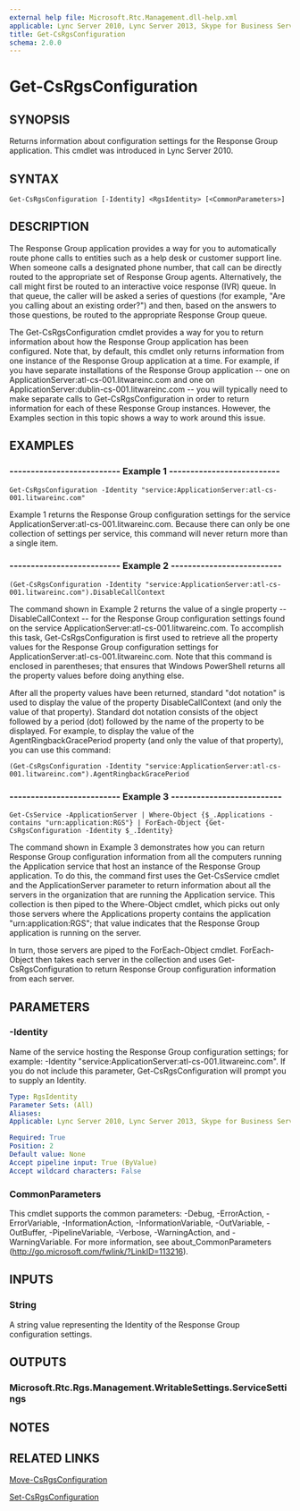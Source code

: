 ```yaml
---
external help file: Microsoft.Rtc.Management.dll-help.xml
applicable: Lync Server 2010, Lync Server 2013, Skype for Business Server 2015, Skype for Business Server 2019
title: Get-CsRgsConfiguration
schema: 2.0.0
---
```


# Get-CsRgsConfiguration

## SYNOPSIS
Returns information about configuration settings for the Response Group application.
This cmdlet was introduced in Lync Server 2010.


## SYNTAX

```
Get-CsRgsConfiguration [-Identity] <RgsIdentity> [<CommonParameters>]
```

## DESCRIPTION
The Response Group application provides a way for you to automatically route phone calls to entities such as a help desk or customer support line.
When someone calls a designated phone number, that call can be directly routed to the appropriate set of Response Group agents.
Alternatively, the call might first be routed to an interactive voice response (IVR) queue.
In that queue, the caller will be asked a series of questions (for example, "Are you calling about an existing order?") and then, based on the answers to those questions, be routed to the appropriate Response Group queue.

The Get-CsRgsConfiguration cmdlet provides a way for you to return information about how the Response Group application has been configured.
Note that, by default, this cmdlet only returns information from one instance of the Response Group application at a time.
For example, if you have separate installations of the Response Group application -- one on ApplicationServer:atl-cs-001.litwareinc.com and one on ApplicationServer:dublin-cs-001.litwareinc.com -- you will typically need to make separate calls to Get-CsRgsConfiguration in order to return information for each of these Response Group instances.
However, the Examples section in this topic shows a way to work around this issue.


## EXAMPLES

### -------------------------- Example 1 --------------------------
```
Get-CsRgsConfiguration -Identity "service:ApplicationServer:atl-cs-001.litwareinc.com"
```

Example 1 returns the Response Group configuration settings for the service ApplicationServer:atl-cs-001.litwareinc.com.
Because there can only be one collection of settings per service, this command will never return more than a single item.

### -------------------------- Example 2 --------------------------
```
(Get-CsRgsConfiguration -Identity "service:ApplicationServer:atl-cs-001.litwareinc.com").DisableCallContext
```

The command shown in Example 2 returns the value of a single property -- DisableCallContext -- for the Response Group configuration settings found on the service ApplicationServer:atl-cs-001.litwareinc.com.
To accomplish this task, Get-CsRgsConfiguration is first used to retrieve all the property values for the Response Group configuration settings for ApplicationServer:atl-cs-001.litwareinc.com.
Note that this command is enclosed in parentheses; that ensures that Windows PowerShell returns all the property values before doing anything else.

After all the property values have been returned, standard "dot notation" is used to display the value of the property DisableCallContext (and only the value of that property).
Standard dot notation consists of the object followed by a period (dot) followed by the name of the property to be displayed.
For example, to display the value of the AgentRingbackGracePeriod property (and only the value of that property), you can use this command:

`(Get-CsRgsConfiguration -Identity "service:ApplicationServer:atl-cs-001.litwareinc.com").AgentRingbackGracePeriod`

### -------------------------- Example 3 --------------------------
```
Get-CsService -ApplicationServer | Where-Object {$_.Applications -contains "urn:application:RGS"} | ForEach-Object {Get-CsRgsConfiguration -Identity $_.Identity}
```

The command shown in Example 3 demonstrates how you can return Response Group configuration information from all the computers running the Application service that host an instance of the Response Group application.
To do this, the command first uses the Get-CsService cmdlet and the ApplicationServer parameter to return information about all the servers in the organization that are running the Application service.
This collection is then piped to the Where-Object cmdlet, which picks out only those servers where the Applications property contains the application "urn:application:RGS"; that value indicates that the Response Group application is running on the server.

In turn, those servers are piped to the ForEach-Object cmdlet.
ForEach-Object then takes each server in the collection and uses Get-CsRgsConfiguration to return Response Group configuration information from each server.


## PARAMETERS

### -Identity
Name of the service hosting the Response Group configuration settings; for example: -Identity "service:ApplicationServer:atl-cs-001.litwareinc.com".
If you do not include this parameter, Get-CsRgsConfiguration will prompt you to supply an Identity.

```yaml
Type: RgsIdentity
Parameter Sets: (All)
Aliases: 
Applicable: Lync Server 2010, Lync Server 2013, Skype for Business Server 2015, Skype for Business Server 2019

Required: True
Position: 2
Default value: None
Accept pipeline input: True (ByValue)
Accept wildcard characters: False
```

### CommonParameters
This cmdlet supports the common parameters: -Debug, -ErrorAction, -ErrorVariable, -InformationAction, -InformationVariable, -OutVariable, -OutBuffer, -PipelineVariable, -Verbose, -WarningAction, and -WarningVariable. For more information, see about_CommonParameters (http://go.microsoft.com/fwlink/?LinkID=113216).

## INPUTS

### String
A string value representing the Identity of the Response Group configuration settings.


## OUTPUTS

### Microsoft.Rtc.Rgs.Management.WritableSettings.ServiceSettings


## NOTES


## RELATED LINKS

[Move-CsRgsConfiguration](Move-CsRgsConfiguration.md)

[Set-CsRgsConfiguration](Set-CsRgsConfiguration.md)

